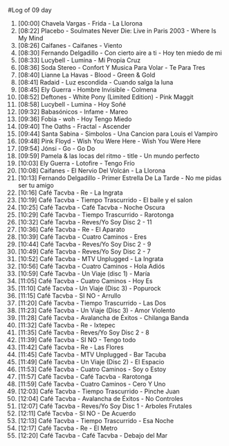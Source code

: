 #Log of 09 day

1. [00:00] Chavela Vargas - Frida - La Llorona
1. [08:22] Placebo - Soulmates Never Die: Live in Paris 2003 - Where Is My Mind
1. [08:26] Caifanes - Caifanes - Viento
1. [08:30] Fernando Delgadillo - Con cierto aire a ti - Hoy ten miedo de mi
1. [08:33] Lucybell - Lumina - Mi Propia Cruz
1. [08:36] Soda Stereo - Confort Y Musica Para Volar - Te Para Tres
1. [08:40] Lianne La Havas - Blood - Green & Gold
1. [08:41] Radaid - Luz escondida - Cuando salga la luna
1. [08:45] Ely Guerra - Hombre Invisible - Colmena
1. [08:52] Deftones - White Pony (Limited Edition) - Pink Maggit
1. [08:58] Lucybell - Lumina - Hoy Soñé
1. [09:32] Babasónicos - Infame - Mareo
1. [09:36] Fobia - woh - Hoy Tengo Miedo
1. [09:40] The Oaths - Fractal - Ascender
1. [09:44] Santa Sabina - Simbolos - Una Cancion para Louis el Vampiro
1. [09:48] Pink Floyd - Wish You Were Here - Wish You Were Here
1. [09:54] Jónsi - Go - Go Do
1. [09:59] Pamela & las locas del ritmo - title - Un mundo perfecto
1. [10:03] Ely Guerra - Lotofire - Tengo Frío
1. [10:08] Caifanes - El Nervio Del Volcán - La Llorona
1. [10:13] Fernando Delgadillo - Primer Estrella De La Tarde - No me pidas ser tu amigo
1. [10:16] Café Tacvba - Re - La Ingrata
1. [10:19] Café Tacvba - Tiempo Trascurrido - El baile y el salon
1. [10:25] Café Tacvba - Café Tacvba - Noche Oscura
1. [10:29] Café Tacvba - Tiempo Trascurrido - Rarotonga
1. [10:32] Café Tacvba - Reves/Yo Soy Disc 2 - 11
1. [10:36] Café Tacvba - Re - El Aparato
1. [10:39] Café Tacvba - Cuatro Caminos - Eres
1. [10:44] Café Tacvba - Reves/Yo Soy Disc 2 - 9
1. [10:49] Café Tacvba - Reves/Yo Soy Disc 2 - 7
1. [10:52] Café Tacvba - MTV Unplugged - La Ingrata
1. [10:56] Café Tacvba - Cuatro Caminos - Hola Adiós
1. [10:59] Café Tacvba - Un Viaje (disc 1) - María
1. [11:05] Café Tacvba - Cuatro Caminos - Hoy Es
1. [11:10] Café Tacvba - Un Viaje (Disc 3) - Popurock
1. [11:15] Café Tacvba - SI NO - Arrullo
1. [11:20] Café Tacvba - Tiempo Trascurrido - Las Dos
1. [11:23] Café Tacvba - Un Viaje (Disc 3) - Amor Violento
1. [11:28] Café Tacvba - Avalancha de Éxitos - Chilanga Banda
1. [11:32] Café Tacvba - Re - Ixtepec
1. [11:35] Café Tacvba - Reves/Yo Soy Disc 2 - 8
1. [11:39] Café Tacvba - SI NO - Tengo todo
1. [11:42] Café Tacvba - Re - Las Flores
1. [11:45] Café Tacvba - MTV Unplugged - Bar Tacuba
1. [11:49] Café Tacvba - Un Viaje (Disc 2) - El Espacio
1. [11:53] Café Tacvba - Cuatro Caminos - Soy o Estoy
1. [11:57] Café Tacvba - Café Tacvba - Rarotonga
1. [11:59] Café Tacvba - Cuatro Caminos - Cero Y Uno
1. [12:03] Café Tacvba - Tiempo Trascurrido - Pinche Juan
1. [12:04] Café Tacvba - Avalancha de Éxitos - No Controles
1. [12:07] Café Tacvba - Reves/Yo Soy Disc 1 - Arboles Frutales
1. [12:11] Café Tacvba - SI NO - De Acuerdo
1. [12:13] Café Tacvba - Tiempo Trascurrido - Esa Noche
1. [12:17] Café Tacvba - Re - El Metro
1. [12:20] Café Tacvba - Café Tacvba - Debajo del Mar
